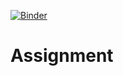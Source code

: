[![Binder](https://mybinder.org/badge_logo.svg)](https://mybinder.org/v2/gh/omkarudawant/Assignment/master)

# Assignment
